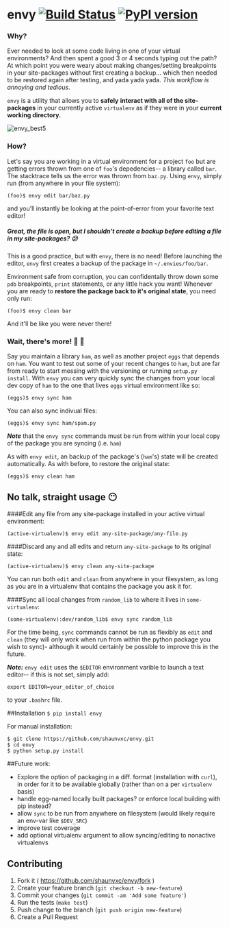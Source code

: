 # envy [![Build Status](https://travis-ci.org/shaunvxc/envy.svg?branch=master)](https://travis-ci.org/shaunvxc/envy) [![PyPI version](https://badge.fury.io/py/envy.svg)](https://badge.fury.io/py/envy)

### Why?

Ever needed to look at some code living in one of your virtual environments? And then spent a good 3 or 4 seconds typing out the path? At which point you were weary about making changes/setting breakpoints in your site-packages without first creating a backup... which then needed to be restored again after testing, and yada yada yada.  *This workflow is annoying and tedious*.

`envy` is a utility that allows you to ****safely**** **interact with all of the site-packages** in your currently active `virtualenv` as if they were in your **current working directory.**

![envy_best5](https://cloud.githubusercontent.com/assets/3979753/13486757/df564a3a-e0e1-11e5-9e48-666fb658f6f4.gif)

### How?
Let's say you are working in a virtual environment for a project `foo` but are getting errors thrown from one of `foo`'s depedencies-- a library called `bar`.  The stacktrace tells us the error was thrown from `baz.py`.  Using `envy`, simply run (from anywhere in your file system):

`(foo)$ envy edit bar/baz.py`

and you'll instantly be looking at the point-of-error from your favorite text editor!

##### Great, the file is open, but I shouldn't create a backup before editing a file in my site-packages? :confused:
This is a good practice, but with `envy`, there is no need!  Before launching the editor, `envy` first creates a backup of the package in `~/.envies/foo/bar`.   

Environment safe from corruption, you can confidentally throw down some `pdb` breakpoints, `print` statements, or any little hack you want!   Whenever you are ready to **restore the package back to it's original state**, you need only run:

`(foo)$ envy clean bar`

And it'll be like you were never there!

### Wait, there's more! :pig2: :egg:

Say you maintain a library `ham`, as well as another project `eggs` that depends on `ham`.  You want to test out some of your recent changes to `ham`, but are far from ready to start messing with the versioning or running `setup.py install`. With `envy` you can very quickly sync the changes from your local dev copy of `ham` to the one that lives `eggs` virtual environment like so:

`(eggs)$ envy sync ham`

You can also sync indivual files:

`(eggs)$ envy sync ham/spam.py`

***Note*** that the `envy sync` commands must be run from within your local copy of the package you are syncing (i.e. `ham`)

As with `envy edit`, an backup of the package's (`ham`'s) state will be created automatically.  As with before, to restore the original state:

`(eggs)$ envy clean ham`

## No talk, straight usage :no_mouth:

####Edit any file from any site-package installed in your active virtual environment:

`(active-virtualenv)$ envy edit any-site-package/any-file.py`

####Discard any and all edits and return `any-site-package` to its original state:

`(active-virtualenv)$ envy clean any-site-package`

You can run both `edit` and `clean` from anywhere in your filesystem, as long as you are in a virtualenv that contains the package you ask it for.

####Sync all local changes from `random_lib` to where it lives in `some-virtualenv`:

`(some-virtualenv):dev/random_lib$ envy sync random_lib`

For the time being, `sync` commands cannot be run as flexibly as `edit` and `clean` (they will only work when run from within the python package you wish to sync)- although it would certainly be possible to improve this in the future.

***Note:***
`envy edit` uses the `$EDITOR` environment varible to launch a text editor-- if this is not set, simply add:

`export EDITOR=your_editor_of_choice`

to your `.bashrc` file.

##Installation
`$ pip install envy`

For manual installation:
```shell
$ git clone https://github.com/shaunvxc/envy.git
$ cd envy
$ python setup.py install
```

##Future work:
- Explore the option of packaging in a diff. format (installation with `curl`), in order for it to be available globally (rather than on a per `virtualenv` basis)
- handle egg-named locally built packages? or enforce local building with pip instead?
- allow `sync` to be run from anywhere on filesystem (would likely require an env-var like `$DEV_SRC`)
- improve test coverage
- add optional virtualenv argument to allow syncing/editing to nonactive virtualenvs

## Contributing
1. Fork it ( https://github.com/shaunvxc/envy/fork )
1. Create your feature branch (`git checkout -b new-feature`)
1. Commit your changes (`git commit -am 'Add some feature'`)
1. Run the tests (`make test`)
1. Push change to the branch (`git push origin new-feature`)
1. Create a Pull Request



